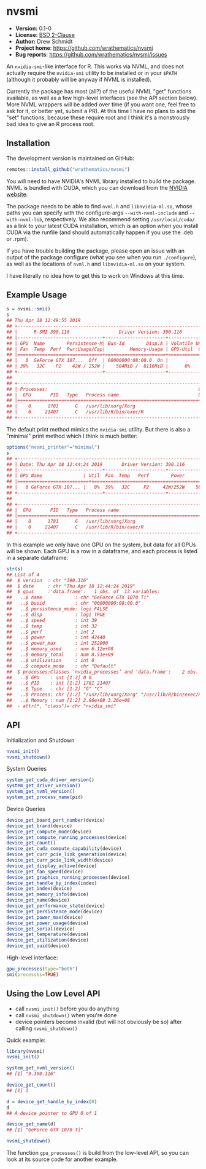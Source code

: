 # nvsmi

* **Version:** 0.1-0
* **License:** [BSD 2-Clause](http://opensource.org/licenses/BSD-2-Clause)
* **Author:** Drew Schmidt
* **Project home**: https://github.com/wrathematics/nvsmi
* **Bug reports**: https://github.com/wrathematics/nvsmi/issues


An `nvidia-smi`-like interface for R. This works via NVML, and does not actually require the `nvidia-smi` utility to be installed or in your `$PATH` (although it probably will be anyway if NVML is installed).

Currently the package has most (all?) of the useful NVML "get" functions available, as well as a few high-level interfaces (see the API section below). More NVML wrappers will be added over time (if you want one, feel free to ask for it, or better yet, submit a PR). At this time I have no plans to add the "set" functions, because these require root and I think it's a monstrously bad idea to give an R process root.



## Installation

The development version is maintained on GitHub:

```r
remotes::install_github("wrathematics/nvsmi")
```

You will need to have NVIDIA's NVML library installed to build the package. NVML is bundled with CUDA, which you can download from the [NVIDIA website](https://developer.nvidia.com/cuda-downloads).

The package needs to be able to find `nvml.h` and `libnvidia-ml.so`, whose paths you can specify with the configure-args `--with-nvml-include` and `--with-nvml-lib`, respectively. We also recommend setting `/usr/local/cuda/` as a link to your latest CUDA installation, which is an option when you install CUDA via the runfile (and should automatically happen if you use the .deb or .rpm). 

If you have trouble building the package, please open an issue with an output of the package configure (what you see when you run `./configure`), as well as the locations of `nvml.h` and `libnvidia-ml.so` on your system.

I have literally no idea how to get this to work on Windows at this time.



## Example Usage

```r
s = nvsmi::smi()
s
## Thu Apr 18 12:49:55 2019 
## +-----------------------------------------------------------------------------+
## |      R-SMI 390.116                  Driver Version: 390.116                 |
## |-------------------------------+----------------------+----------------------+
## | GPU  Name        Persistence-M| Bus-Id        Disp.A | Volatile Uncorr. ECC |
## | Fan  Temp  Perf  Pwr:Usage/Cap|         Memory-Usage | GPU-Util  Compute M. |
## |===============================+======================+======================|
## |   0  GeForce GTX 107...  Off  | 00000000:08:00.0  On |
## | 39%   32C    P2    42W / 252W |    584MiB /  8116MiB |      0%      Default |
## +-------------------------------+----------------------+----------------------+
## 
## +-----------------------------------------------------------------------------+
## | Processes:                                                       GPU Memory |
## |  GPU       PID   Type   Process name                             Usage      |
## |=============================================================================|
## |    0      1781      G   /usr/lib/xorg/Xorg                           273MiB |
## |    0     21407      C   /usr/lib/R/bin/exec/R                        311MiB |
## +-----------------------------------------------------------------------------+
```

The default print method mimics the `nvidia-smi` utility. But there is also a "minimal" print method which I think is much better:

```r
options("nvsmi_printer"="minimal")
s
## +-----------------------------------------------------------------------------+
## | Date: Thu Apr 18 12:44:24 2019       Driver Version: 390.116                |
## |-------------------------------+----------------------+----------------------+
## | GPU Name               | Util  Fan  Temp   Perf        Power         Memory |
## |==========================+==================================================|
## |   0 GeForce GTX 107... |   0%  39%   32C     P2     42W/252W    584/8116MiB |
## +-------------------------------+----------------------+----------------------+
## 
## +-----------------------------------------------------------------------------+
## |  GPU       PID   Type   Process name                               Mem Used |
## |=============================================================================|
## |    0      1781      G   /usr/lib/xorg/Xorg                           273MiB |
## |    0     21407      C   /usr/lib/R/bin/exec/R                        311MiB |
## +-----------------------------------------------------------------------------+
```

In this example we only have one GPU on the system, but data for all GPUs will be shown. Each GPU is a row in a dataframe, and each process is listed in a separate dataframe:

```r
str(s)
## List of 4
##  $ version  : chr "390.116"
##  $ date     : chr "Thu Apr 18 12:44:24 2019"
##  $ gpus     :'data.frame':	1 obs. of  13 variables:
##   ..$ name            : chr "GeForce GTX 1070 Ti"
##   ..$ busid           : chr "00000000:08:00.0"
##   ..$ persistence_mode: logi FALSE
##   ..$ disp            : logi TRUE
##   ..$ speed           : int 39
##   ..$ temp            : int 32
##   ..$ perf            : int 2
##   ..$ power           : int 42440
##   ..$ power_max       : int 252000
##   ..$ memory_used     : num 6.12e+08
##   ..$ memory_total    : num 8.51e+09
##   ..$ utilization     : int 0
##   ..$ compute_mode    : chr "Default"
##  $ processes:Classes ‘nvidia_processes’ and 'data.frame':	2 obs. of  5 variables:
##   ..$ GPU    : int [1:2] 0 0
##   ..$ PID    : int [1:2] 1781 21407
##   ..$ Type   : chr [1:2] "G" "C"
##   ..$ Process: chr [1:2] "/usr/lib/xorg/Xorg" "/usr/lib/R/bin/exec/R"
##   ..$ Memory : num [1:2] 2.86e+08 3.26e+08
##  - attr(*, "class")= chr "nvidia_smi"
```



## API

Initialization and Shutdown

```r
nvsmi_init()
nvsmi_shutdown()
```

System Queries

```r
system_get_cuda_driver_version()
system_get_driver_version()
system_get_nvml_version()
system_get_process_name(pid)
```

Device Queries

```r
device_get_board_part_number(device)
device_get_brand(device)
device_get_compute_mode(device)
device_get_compute_running_processes(device)
device_get_count()
device_get_cuda_compute_capability(device)
device_get_curr_pcie_link_generation(device)
device_get_curr_pcie_link_width(device)
device_get_display_active(device)
device_get_fan_speed(device)
device_get_graphics_running_processes(device)
device_get_handle_by_index(index)
device_get_index(device)
device_get_memory_info(device)
device_get_name(device)
device_get_performance_state(device)
device_get_persistence_mode(device)
device_get_power_max(device)
device_get_power_usage(device)
device_get_serial(device)
device_get_temperature(device)
device_get_utilization(device)
device_get_uuid(device)
```

High-level interface:

```r
gpu_processes(type="both")
smi(processes=TRUE)
```



## Using the Low Level API

* call `nvsmi_init()` before you do anything
* call `nvsmi_shutdown()` when you're done
* device pointers become invalid (but will not obviously be so) after calling `nvsmi_shutdown()`

Quick example:

```r
library(nvsmi)
nvsmi_init()

system_get_nvml_version()
## [1] "9.390.116"

device_get_count()
## [1] 1

d = device_get_handle_by_index(0)
d
## A device pointer to GPU 0 of 1 

device_get_name(d)
## [1] "GeForce GTX 1070 Ti"

nvsmi_shutdown()
```

The function `gpu_processes()` is build from the low-level API, so you can look at its source code for another example.
